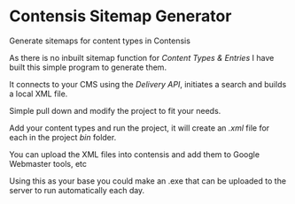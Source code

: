 # Contensis Sitemap Generator
Generate sitemaps for content types in Contensis


As there is no inbuilt sitemap function for _Content Types & Entries_ I have built this simple program to generate them.

It connects to your CMS using the _Delivery API_, initiates a search and builds a local XML file. 



Simple pull down and modify the project to fit your needs.

Add your content types and run the project, it will create an _.xml_ file for each in the project *bin* folder.


You can upload the XML files into contensis and add them to Google Webmaster tools, etc 

Using this as your base you could make an .exe that can be uploaded to the server to run automatically each day. 
